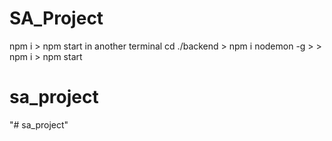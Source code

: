 # SA_Project

npm i > npm start
in another terminal cd ./backend > npm i nodemon -g > > npm i > npm start
# sa_project
"# sa_project" 
